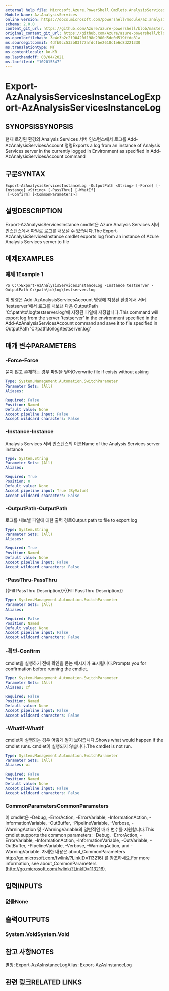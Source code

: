 ```yaml
---
external help file: Microsoft.Azure.PowerShell.Cmdlets.AnalysisServices.Dataplane.dll-Help.xml
Module Name: Az.AnalysisServices
online version: https://docs.microsoft.com/powershell/module/az.analysisservices/export-azanalysisservicesinstancelog
schema: 2.0.0
content_git_url: https://github.com/Azure/azure-powershell/blob/master/src/AnalysisServices/AnalysisServices/help/Export-AzAnalysisServicesInstanceLog.md
original_content_git_url: https://github.com/Azure/azure-powershell/blob/master/src/AnalysisServices/AnalysisServices/help/Export-AzAnalysisServicesInstanceLog.md
ms.openlocfilehash: 3e4e3b2c2f90420f198d2900d5de0d519ffde81a
ms.sourcegitcommit: 4dfb0cc533b83f77afdcfbe2618c1e6c8d221330
ms.translationtype: MT
ms.contentlocale: ko-KR
ms.lasthandoff: 03/04/2021
ms.locfileid: "102015547"
---
```

# <span data-ttu-id="1ffb8-101">Export-AzAnalysisServicesInstanceLog</span><span class="sxs-lookup"><span data-stu-id="1ffb8-101">Export-AzAnalysisServicesInstanceLog</span></span>

## <span data-ttu-id="1ffb8-102">SYNOPSIS</span><span class="sxs-lookup"><span data-stu-id="1ffb8-102">SYNOPSIS</span></span>
<span data-ttu-id="1ffb8-103">현재 로깅된 환경의 Analysis Services 서버 인스턴스에서 로그를 Add-AzAnalysisServicesAccount 명령</span><span class="sxs-lookup"><span data-stu-id="1ffb8-103">Exports a log from an instance of Analysis Services server in the currently logged in Environment as specified in Add-AzAnalysisServicesAccount command</span></span>

## <span data-ttu-id="1ffb8-104">구문</span><span class="sxs-lookup"><span data-stu-id="1ffb8-104">SYNTAX</span></span>

```
Export-AzAnalysisServicesInstanceLog -OutputPath <String> [-Force] [-Instance] <String> [-PassThru] [-WhatIf]
 [-Confirm] [<CommonParameters>]
```

## <span data-ttu-id="1ffb8-105">설명</span><span class="sxs-lookup"><span data-stu-id="1ffb8-105">DESCRIPTION</span></span>
<span data-ttu-id="1ffb8-106">Export-AzAnalysisServicesInstance cmdlet은 Azure Analysis Services 서버 인스턴스에서 파일로 로그를 내보낼 수 있습니다.</span><span class="sxs-lookup"><span data-stu-id="1ffb8-106">The Export-AzAnalysisServicesInstance cmdlet exports log from an instance of Azure Analysis Services server to file</span></span>

## <span data-ttu-id="1ffb8-107">예제</span><span class="sxs-lookup"><span data-stu-id="1ffb8-107">EXAMPLES</span></span>

### <span data-ttu-id="1ffb8-108">예제 1</span><span class="sxs-lookup"><span data-stu-id="1ffb8-108">Example 1</span></span>
```
PS C:\>Export-AzAnalysisServicesInstanceLog -Instance testserver -OutputPath C:\path\to\log\testserver.log
```

<span data-ttu-id="1ffb8-109">이 명령은 Add-AzAnalysisServicesAccount 명령에 지정된 환경에서 서버 'testserver'에서 로그를 내보낸 다음 OutputPath 'C:\path\to\log\testserver.log'에 지정된 파일에 저장합니다.</span><span class="sxs-lookup"><span data-stu-id="1ffb8-109">This command will export log from the server 'testserver' in the environment specified in the Add-AzAnalysisServicesAccount command and save it to file specified in OutputPath 'C:\path\to\log\testserver.log'</span></span>

## <span data-ttu-id="1ffb8-110">매개 변수</span><span class="sxs-lookup"><span data-stu-id="1ffb8-110">PARAMETERS</span></span>

### <span data-ttu-id="1ffb8-111">-Force</span><span class="sxs-lookup"><span data-stu-id="1ffb8-111">-Force</span></span>
<span data-ttu-id="1ffb8-112">묻지 않고 존재하는 경우 파일을 덮어</span><span class="sxs-lookup"><span data-stu-id="1ffb8-112">Overwrite file if exists without asking</span></span>

```yaml
Type: System.Management.Automation.SwitchParameter
Parameter Sets: (All)
Aliases:

Required: False
Position: Named
Default value: None
Accept pipeline input: False
Accept wildcard characters: False
```

### <span data-ttu-id="1ffb8-113">-Instance</span><span class="sxs-lookup"><span data-stu-id="1ffb8-113">-Instance</span></span>
<span data-ttu-id="1ffb8-114">Analysis Services 서버 인스턴스의 이름</span><span class="sxs-lookup"><span data-stu-id="1ffb8-114">Name of the Analysis Services server instance</span></span>

```yaml
Type: System.String
Parameter Sets: (All)
Aliases:

Required: True
Position: 0
Default value: None
Accept pipeline input: True (ByValue)
Accept wildcard characters: False
```

### <span data-ttu-id="1ffb8-115">-OutputPath</span><span class="sxs-lookup"><span data-stu-id="1ffb8-115">-OutputPath</span></span>
<span data-ttu-id="1ffb8-116">로그를 내보낼 파일에 대한 출력 경로</span><span class="sxs-lookup"><span data-stu-id="1ffb8-116">Output path to file to export log</span></span>

```yaml
Type: System.String
Parameter Sets: (All)
Aliases:

Required: True
Position: Named
Default value: None
Accept pipeline input: False
Accept wildcard characters: False
```

### <span data-ttu-id="1ffb8-117">-PassThru</span><span class="sxs-lookup"><span data-stu-id="1ffb8-117">-PassThru</span></span>
<span data-ttu-id="1ffb8-118">{{Fill PassThru Description}}</span><span class="sxs-lookup"><span data-stu-id="1ffb8-118">{{Fill PassThru Description}}</span></span>

```yaml
Type: System.Management.Automation.SwitchParameter
Parameter Sets: (All)
Aliases:

Required: False
Position: Named
Default value: None
Accept pipeline input: False
Accept wildcard characters: False
```

### <span data-ttu-id="1ffb8-119">-확인</span><span class="sxs-lookup"><span data-stu-id="1ffb8-119">-Confirm</span></span>
<span data-ttu-id="1ffb8-120">cmdlet을 실행하기 전에 확인을 묻는 메시지가 표시됩니다.</span><span class="sxs-lookup"><span data-stu-id="1ffb8-120">Prompts you for confirmation before running the cmdlet.</span></span>

```yaml
Type: System.Management.Automation.SwitchParameter
Parameter Sets: (All)
Aliases: cf

Required: False
Position: Named
Default value: None
Accept pipeline input: False
Accept wildcard characters: False
```

### <span data-ttu-id="1ffb8-121">-WhatIf</span><span class="sxs-lookup"><span data-stu-id="1ffb8-121">-WhatIf</span></span>
<span data-ttu-id="1ffb8-122">cmdlet이 실행되는 경우 어떻게 될지 보여줍니다.</span><span class="sxs-lookup"><span data-stu-id="1ffb8-122">Shows what would happen if the cmdlet runs.</span></span> <span data-ttu-id="1ffb8-123">cmdlet이 실행되지 않습니다.</span><span class="sxs-lookup"><span data-stu-id="1ffb8-123">The cmdlet is not run.</span></span>

```yaml
Type: System.Management.Automation.SwitchParameter
Parameter Sets: (All)
Aliases: wi

Required: False
Position: Named
Default value: None
Accept pipeline input: False
Accept wildcard characters: False
```

### <span data-ttu-id="1ffb8-124">CommonParameters</span><span class="sxs-lookup"><span data-stu-id="1ffb8-124">CommonParameters</span></span>
<span data-ttu-id="1ffb8-125">이 cmdlet은 -Debug, -ErrorAction, -ErrorVariable, -InformationAction, -InformationVariable, -OutBuffer, -PipelineVariable, -Verbose, -WarningAction 및 -WarningVariable의 일반적인 매개 변수를 지원합니다.</span><span class="sxs-lookup"><span data-stu-id="1ffb8-125">This cmdlet supports the common parameters: -Debug, -ErrorAction, -ErrorVariable, -InformationAction, -InformationVariable, -OutVariable, -OutBuffer, -PipelineVariable, -Verbose, -WarningAction, and -WarningVariable.</span></span> <span data-ttu-id="1ffb8-126">자세한 내용은 about_CommonParameters http://go.microsoft.com/fwlink/?LinkID=113216) 를 참조하세요.</span><span class="sxs-lookup"><span data-stu-id="1ffb8-126">For more information, see about_CommonParameters (http://go.microsoft.com/fwlink/?LinkID=113216).</span></span>

## <span data-ttu-id="1ffb8-127">입력</span><span class="sxs-lookup"><span data-stu-id="1ffb8-127">INPUTS</span></span>

### <span data-ttu-id="1ffb8-128">없음</span><span class="sxs-lookup"><span data-stu-id="1ffb8-128">None</span></span>

## <span data-ttu-id="1ffb8-129">출력</span><span class="sxs-lookup"><span data-stu-id="1ffb8-129">OUTPUTS</span></span>

### <span data-ttu-id="1ffb8-130">System.Void</span><span class="sxs-lookup"><span data-stu-id="1ffb8-130">System.Void</span></span>

## <span data-ttu-id="1ffb8-131">참고 사항</span><span class="sxs-lookup"><span data-stu-id="1ffb8-131">NOTES</span></span>
<span data-ttu-id="1ffb8-132">별칭: Export-AzAsInstanceLog</span><span class="sxs-lookup"><span data-stu-id="1ffb8-132">Alias: Export-AzAsInstanceLog</span></span>

## <span data-ttu-id="1ffb8-133">관련 링크</span><span class="sxs-lookup"><span data-stu-id="1ffb8-133">RELATED LINKS</span></span>
